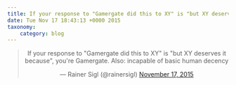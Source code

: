 ```yaml
---
title: If your response to "Gamergate did this to XY" is "but XY deserves it because", you're Gamergate. Also: incapable of basic human decency
date: Tue Nov 17 18:43:13 +0000 2015
taxonomy:
    category: blog
---
```

<blockquote class="twitter-tweet" align="center" width="350"><p lang="en" dir="ltr">If your response to &quot;Gamergate did this to XY&quot; &#10;is &#10;&quot;but XY deserves it because&quot;, &#10;you&#39;re Gamergate. &#10;Also: incapable of basic human decency</p>&mdash; Rainer Sigl (@rainersigl) <a href="https://twitter.com/rainersigl/status/666658328358035456">November 17, 2015</a></blockquote>
